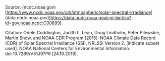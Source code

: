 Source: (ncdc.noaa.gov)[https://www.ncdc.noaa.gov/cdr/atmospheric/solar-spectral-irradiance]
        (data.nodc.noaa.gov)[https://data.nodc.noaa.gov/cgi-bin/iso?id=gov.noaa.ncdc:C00899]

Citation:
    Odele Coddington, Judith L. Lean, Doug Lindholm, Peter Pilewskie, Martin Snow, and NOAA CDR Program (2015): NOAA Climate Data Record (CDR) of Solar Spectral Irradiance (SSI), NRLSSI Version 2. [indicate subset used]. NOAA National Centers for Environmental Information. doi:10.7289/V51J97P6 [24.10.2019].